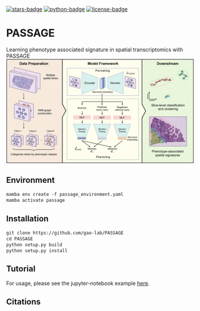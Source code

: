 [![stars-badge](https://img.shields.io/github/stars/gao-lab/PASSAGE?logo=GitHub&color=yellow)](https://github.com/gao-lab/PASSAGE/stargazers)
[![python-badge](https://img.shields.io/badge/Python-3.10-blue.svg)]({[linkUrl](https://www.python.org/downloads/release/python-31013/)})
[![license-badge](https://img.shields.io/badge/License-MIT-yellow.svg)](https://opensource.org/licenses/MIT)


# PASSAGE
Learning phenotype associated signature in spatial transcriptomics with PASSAGE
![Model architecture](./model.png)


## Environment
```
mamba env create -f passage_environment.yaml
mamba activate passage
```

## Installation
```
git clone https://github.com/gao-lab/PASSAGE
cd PASSAGE
python setup.py build
python setup.py install
```
## Tutorial
For usage, please see the jupyter-notebook example [here](./tutorial/tutorial.ipynb).


## Citations
```

```
